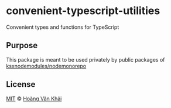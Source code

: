 # convenient-typescript-utilities

Convenient types and functions for TypeScript

## Purpose

This package is meant to be used privately by public packages of [ksxnodemodules/nodemonorepo](https://github.com/ksxnodemodules/nodemonorepo.git)

## License

[MIT](https://git.io/vhaEz) © [Hoàng Văn Khải](https://github.com/KSXGitHub)
